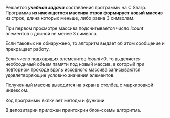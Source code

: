 Решается __*учебная задача*__
составления программы на С Sharp. 
Программа __из имеющегося массива строк 
формирует новый массив__ 
из строк, длина которых меньше, либо равна 3 символам. 

При первом просмотре массива подсчитывается число *icount* элементов с длиной не менее 3 символа.

Если таковых не обнаружено, то алгоритм выдает об этом сообщение и прекращает работу.

Если число подходящих элеменитов *icount*>0, то выделяется необходимый объем памяти под новый массив, в который при повторном проходе вдоль исходного массива записываются удовлетворяющие условию значения элементов.

Полученный массив выводится на экран в столбец с маркировкой индексом.

Код программы включает методы и функции.

В депозитарии приложен принтскрин блок-схемы алгоритма.
